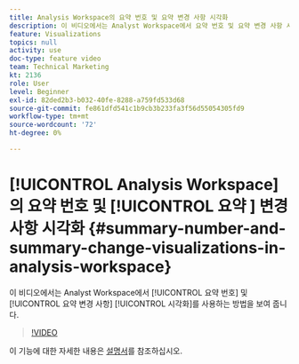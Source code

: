 ```yaml
---
title: Analysis Workspace의 요약 번호 및 요약 변경 사항 시각화
description: 이 비디오에서는 Analyst Workspace에서 요약 번호 및 요약 변경 사항 시각화를 사용하는 방법을 보여줍니다.
feature: Visualizations
topics: null
activity: use
doc-type: feature video
team: Technical Marketing
kt: 2136
role: User
level: Beginner
exl-id: 82ded2b3-b032-40fe-8288-a759fd533d68
source-git-commit: fe861dfd541c1b9cb3b233fa3f56d55054305fd9
workflow-type: tm+mt
source-wordcount: '72'
ht-degree: 0%

---
```


# [!UICONTROL Analysis Workspace] 의 요약 번호 및  [!UICONTROL 요약 ]  변경 사항 시각화 {#summary-number-and-summary-change-visualizations-in-analysis-workspace}

이 비디오에서는 Analyst Workspace에서 [!UICONTROL 요약 번호] 및 [!UICONTROL 요약 변경 사항] [!UICONTROL 시각화]를 사용하는 방법을 보여 줍니다.

>[!VIDEO](https://video.tv.adobe.com/v/23992/?quality=12)

이 기능에 대한 자세한 내용은 [설명서](https://experienceleague.adobe.com/docs/analytics/analyze/analysis-workspace/visualizations/summary-number-change.html?lang=en)를 참조하십시오.
